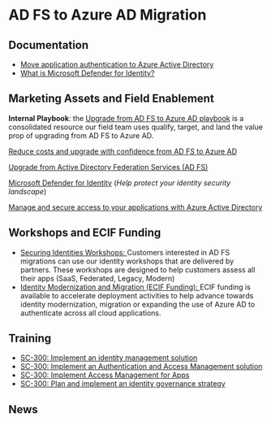 # AD FS to Azure AD Migration

## Documentation

* [Move application authentication to Azure Active Directory](https://docs.microsoft.com/en-us/azure/active-directory/manage-apps/migrate-adfs-apps-to-azure)
* [What is Microsoft Defender for Identity?](https://docs.microsoft.com/en-us/defender-for-identity/what-is)

## Marketing Assets and Field Enablement
**Internal Playbook**: the [Upgrade from AD FS to Azure AD playbook](https://aka.ms/compete/security/ADFS-playbook) is a consolidated resource our field team uses qualify, target, and land the value prop of upgrading from AD FS to Azure AD. 

[Reduce costs and upgrade with confidence from AD FS to Azure AD](https://aka.ms/adfstoaaddeck)

[Upgrade from Active Directory Federation Services (AD FS)](https://www.microsoft.com/en-us/security/business/identity-access-management/upgrade-adfs)

[Microsoft Defender for Identity](https://www.microsoft.com/en-us/security/business/threat-protection/identity-defender) (*Help protect your identity security landscape*)

[Manage and secure access to your applications with Azure Active Directory](https://query.prod.cms.rt.microsoft.com/cms/api/am/binary/RE4rNUU)


## Workshops and ECIF Funding 
* [Securing Identities Workshops: ](https://partner.microsoft.com/en-us/membership/partner-incentives/build-intent-workshops-securing-identities) Customers interested in AD FS migrations can use our identity workshops that are delivered by partners. These workshops are designed to help customers assess all their apps (SaaS, Federated, Legacy, Modern)
* [Identity Modernization and Migration (ECIF Funding): ](https://www.microsoft.com/microsoft-365/partners/security-deployment-resources)ECIF funding is available to accelerate deployment activities to help advance towards identity modernization, migration or expanding the use of Azure AD to authenticate across all cloud applications.

## Training

* [SC-300: Implement an identity management solution](https://docs.microsoft.com/en-us/learn/paths/implement-identity-management-solution/)
* [SC-300: Implement an Authentication and Access Management solution](https://docs.microsoft.com/en-us/learn/paths/implement-authentication-access-management-solution/)
* [SC-300: Implement Access Management for Apps](https://docs.microsoft.com/en-us/learn/paths/implement-access-management-for-apps/)
* [SC-300: Plan and implement an identity governance strategy](https://docs.microsoft.com/en-us/learn/paths/plan-implement-identity-governance-strategy/)

## News
